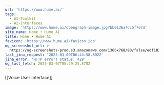 ```yaml
---
url: 'https://www.hume.ai/'
tags:
  - AI-Toolkit
  - AI-Interfaces
image: 'https://www.hume.ai/opengraph-image.jpg?bb0136a7dc5f767d'
site_name: Home • Hume AI
title: Home • Hume AI
favicon: 'https://www.hume.ai/favicon.ico'
og_screenshot_url: >-
  https://og-screenshots-prod.s3.amazonaws.com/1366x768/80/false/edf183c5934d0b7576e658de717b0caf767a18afda6c57d4dce805308268f8dd.jpeg
last_jina_request: '2025-03-09T06:44:58.892Z'
jina_error: 'HTTP error! status: 429'
og_last_fetch: 2025-03-07T05:29:25.878Z
---
```

[[Voice User Interface]]

